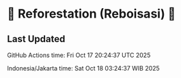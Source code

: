 
# 🌳 Reforestation (Reboisasi) 🌲

## Last Updated

GitHub Actions time: Fri Oct 17 20:24:37 UTC 2025

Indonesia/Jakarta time: Sat Oct 18 03:24:37 WIB 2025
